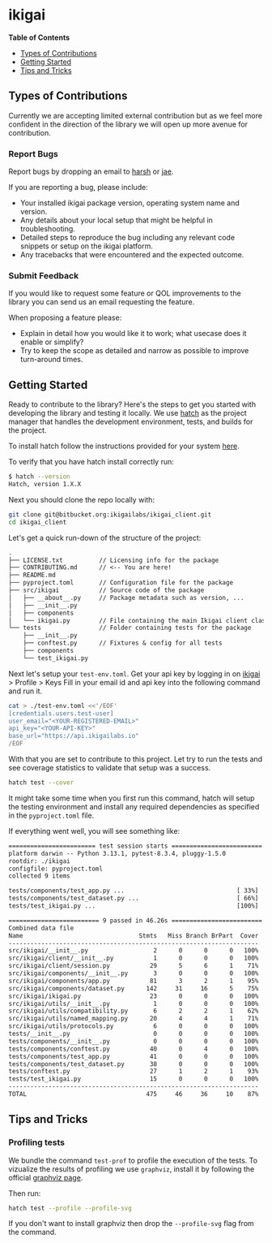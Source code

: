 # ikigai

**Table of Contents**

- [Types of Contributions](#types-of-contributions)
- [Getting Started](#getting-started)
- [Tips and Tricks](#tips-and-tricks)

## Types of Contributions

Currently we are accepting limited external contribution but as we feel more
confident in the direction of the library we will open up more avenue for contribution.

### Report Bugs

Report bugs by dropping an email to [harsh](mailto:harsh@ikigailabs.io) or [jae](mailto:simjae@ikigailabs.io).

If you are reporting a bug, please include:

- Your installed ikigai package version, operating system name and version.
- Any details about your local setup that might be helpful in troubleshooting.
- Detailed steps to reproduce the bug including any relevant code snippets or setup on the ikigai platform.
- Any tracebacks that were encountered and the expected outcome.

### Submit Feedback

If you would like to request some feature or QOL improvements to the library you can send us an email requesting the feature.

When proposing a feature please:

- Explain in detail how you would like it to work; what usecase does it enable or simplify?
- Try to keep the scope as detailed and narrow as possible to improve turn-around times.

## Getting Started

Ready to contribute to the library? Here's the steps to get you started with developing the library and testing it locally.
We use [hatch](https://hatch.pypa.io/latest/) as the project manager that handles the development environment, tests, and builds for the project.

To install hatch follow the instructions provided for your system [here](https://hatch.pypa.io/latest/install/).

To verify that you have hatch install correctly run:

```sh
$ hatch --version
Hatch, version 1.X.X
```

Next you should clone the repo locally with:

```sh
git clone git@bitbucket.org:ikigailabs/ikigai_client.git
cd ikigai_client
```

Let's get a quick run-down of the structure of the project:

```txt
.
├── LICENSE.txt          // Licensing info for the package
├── CONTRIBUTING.md      // <-- You are here!
├── README.md
├── pyproject.toml       // Configuration file for the package
├── src/ikigai           // Source code of the package
│   ├── __about__.py     // Package metadata such as version, ...
│   ├── __init__.py
│   ├── components
│   └── ikigai.py        // File containing the main Ikigai client class
└── tests                // Folder containing tests for the package
    ├── __init__.py
    ├── conftest.py      // Fixtures & config for all tests
    ├── components
    └── test_ikigai.py
```

Next let's setup your `test-env.toml`.
Get your api key by logging in on [ikigai](https://app.ikigailabs.io) > Profile > Keys
Fill in your email id and api key into the following command and run it.

```sh
cat > ./test-env.toml <<'/EOF'
[credentials.users.test-user]
user_email="<YOUR-REGISTERED-EMAIL>"
api_key="<YOUR-API-KEY>"
base_url="https://api.ikigailabs.io"
/EOF
```

With that you are set to contribute to this project.
Let try to run the tests and see coverage statistics to validate that setup was a success.

```sh
hatch test --cover
```

It might take some time when you first run this command,
hatch will setup the testing environment and install any required dependencies as specified in the `pyproject.toml` file.

If everything went well, you will see something like:

```txt
======================== test session starts =========================
platform darwin -- Python 3.13.1, pytest-8.3.4, pluggy-1.5.0
rootdir: ./ikigai
configfile: pyproject.toml
collected 9 items

tests/components/test_app.py ...                               [ 33%]
tests/components/test_dataset.py ...                           [ 66%]
tests/test_ikigai.py ...                                       [100%]

========================= 9 passed in 46.26s =========================
Combined data file
Name                                Stmts   Miss Branch BrPart  Cover
---------------------------------------------------------------------
src/ikigai/__init__.py                  2      0      0      0   100%
src/ikigai/client/__init__.py           1      0      0      0   100%
src/ikigai/client/session.py           29      5      6      1    71%
src/ikigai/components/__init__.py       3      0      0      0   100%
src/ikigai/components/app.py           81      3      2      1    95%
src/ikigai/components/dataset.py      142     31     16      5    75%
src/ikigai/ikigai.py                   23      0      0      0   100%
src/ikigai/utils/__init__.py            1      0      0      0   100%
src/ikigai/utils/compatibility.py       6      2      2      1    62%
src/ikigai/utils/named_mapping.py      20      4      4      1    71%
src/ikigai/utils/protocols.py           6      0      0      0   100%
tests/__init__.py                       0      0      0      0   100%
tests/components/__init__.py            0      0      0      0   100%
tests/components/conftest.py           40      0      4      0   100%
tests/components/test_app.py           41      0      0      0   100%
tests/components/test_dataset.py       38      0      0      0   100%
tests/conftest.py                      27      1      2      1    93%
tests/test_ikigai.py                   15      0      0      0   100%
---------------------------------------------------------------------
TOTAL                                 475     46     36     10    87%
```

## Tips and Tricks

### Profiling tests

We bundle the command `test-prof` to profile the execution of the tests.
To vizualize the results of profiling we use `graphviz`, install it by
following the official [graphviz page](https://graphviz.org/download/).

Then run:

```sh
hatch test --profile --profile-svg
```

If you don't want to install graphviz then drop the `--profile-svg` flag from the command.
